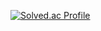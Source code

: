 [![Solved.ac Profile](http://mazassumnida.wtf/api/v2/generate_badge?boj=rlgus0720)](https://solved.ac/rlgus0720/)
